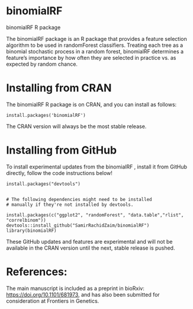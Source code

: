 # binomialRF
binomialRF R package

The binomialRF package is an R package that provides a feature selection algorithm to be used in randomForest classifiers. Treating each tree as a binomial stochastic process in a random forest, binomialRF determines a feature’s importance by how often they are selected in practice vs. as expected by random chance.

# Installing from CRAN

The binomialRF R package is on CRAN, and you can install as follows: 

```
install.packages('binomialRF')
```
The CRAN version will always be the most stable release. 

# Installing from GitHub

To install experimental updates from the binomialRF , install it from GitHub directly, follow the code instructions below!

```
install.packages("devtools")


# The following dependencies might need to be installed
# manually if they're not installed by devtools. 

install.packages(c("ggplot2", "randomForest", "data.table","rlist", "correlbinom"))
devtools::install_github("SamirRachidZaim/binomialRF")
library(binomialRF)
```

These GitHub updates and features are experimental and will not be available in the CRAN version until the next, stable release is pushed. 


# References: 

The main manuscript is included as a preprint in bioRxiv: https://doi.org/10.1101/681973, and has also been submitted for consideration at Frontiers in Genetics. 

